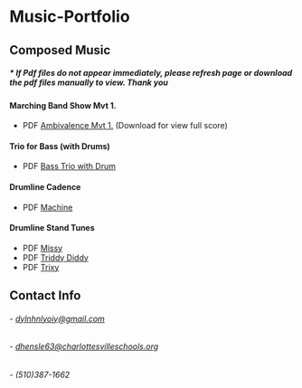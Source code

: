 # Music-Portfolio

## Composed Music

##### * If Pdf files do not appear immediately, please refresh page or download the pdf files manually to view. Thank you

#### Marching Band Show Mvt 1.
- PDF [Ambivalence Mvt 1.](https://github.com/DylnHnlyOIY/Music-Portfolio/blob/main/media/Ambivalence.pdf) (Download for view full score)
#### Trio for Bass (with Drums)
- PDF [Bass Trio with Drum](https://github.com/DylnHnlyOIY/Music-Portfolio/blob/main/media/Bass%20Trio.pdf)
#### Drumline Cadence
- PDF [Machine](https://github.com/DylnHnlyOIY/Music-Portfolio/blob/main/media/Machine.pdf)
#### Drumline Stand Tunes
- PDF [Missy](https://github.com/DylnHnlyOIY/Music-Portfolio/blob/main/media/Missy.pdf)
- PDF [Triddy Diddy](https://github.com/DylnHnlyOIY/Music-Portfolio/blob/main/media/Triddy_Diddy.pdf)
- PDF [Trixy](https://github.com/DylnHnlyOIY/Music-Portfolio/blob/main/media/Trixy.pdf)

## Contact Info
 
###### - dylnhnlyoiy@gmail.com
###### - dhensle63@charlottesvilleschools.org
###### - (510)387-1662
